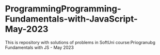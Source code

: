 # ProgrammingProgramming-Fundamentals-with-JavaScript-May-2023
This is repository with solutions of problems in SoftUni course:Priogranubg Fundamentals with JS - May 2023
